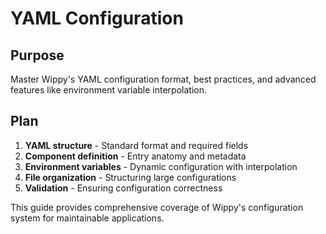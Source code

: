 # YAML Configuration

<!--
TOC: Core Concepts > Configuration & Registry > YAML Configuration
Audience: All users
Duration: 20 minutes
Prerequisites: Registry System understanding
-->

## Purpose

Master Wippy's YAML configuration format, best practices, and advanced features like environment variable interpolation.

## Plan

1. **YAML structure** - Standard format and required fields
2. **Component definition** - Entry anatomy and metadata
3. **Environment variables** - Dynamic configuration with interpolation
4. **File organization** - Structuring large configurations
5. **Validation** - Ensuring configuration correctness

This guide provides comprehensive coverage of Wippy's configuration system for maintainable applications.

<!--
Implementation will cover:
- YAML file structure with version and namespace
- Registry entry format with kind and meta
- Environment variable interpolation syntax
- Configuration file splitting and organization
- Common configuration patterns and anti-patterns
- Configuration validation and error handling
-->
